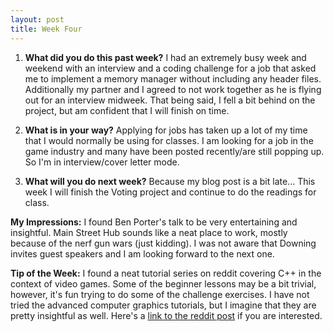 ```yaml
---
layout: post
title: Week Four
---
```


1. **What did you do this past week?** 
I had an extremely busy week and weekend with an interview and a coding challenge for a job that asked me to implement a memory manager without including any header files. Additionally my partner and I agreed to not work together as he is flying out for an interview midweek. That being said, I fell a bit behind on the project, but am confident that I will finish on time.

2. **What is in your way?** 
Applying for jobs has taken up a lot of my time that I would normally be using for classes. I am looking for a job in the game industry and many have been posted recently/are still popping up. So I'm in interview/cover letter mode.

3. **What will you do next week?** 
Because my blog post is a bit late... This week I will finish the Voting project and continue to do the readings for class.

**My Impressions:**
I found Ben Porter's talk to be very entertaining and insightful. Main Street Hub sounds like a neat place to work, mostly because of the nerf gun wars (just kidding). I was not aware that Downing invites guest speakers and I am looking forward to the next one.

**Tip of the Week:** I found a neat tutorial series on reddit covering C++ in the context of video games. Some of the beginner lessons may be a bit trivial, however, it's fun trying to do some of the challenge exercises. I have not tried the advanced computer graphics tutorials, but I imagine that they are pretty insightful as well. Here's a [link to the reddit post](https://www.reddit.com/r/gamedev/comments/2eb5d8/copenglsdl_game_engine_tutorials_for_an_absolute/) if you are interested.

